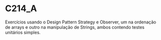 # C214_A

Exercícios usando o Design Pattern Strategy e Observer, um na ordenação de arrays e outro na manipulação de Strings, ambos contendo testes unitários simples.
